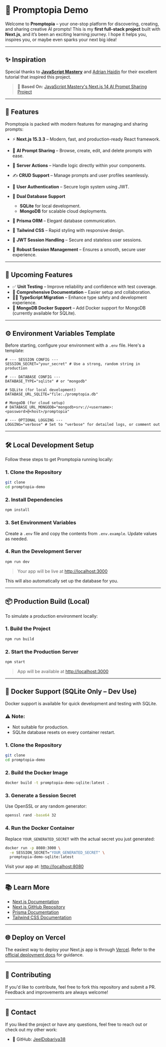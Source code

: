 # 🚀 Promptopia Demo

Welcome to **Promptopia** – your one-stop platform for discovering, creating, and sharing creative AI prompts!
This is my **first full-stack project** built with **Next.js**, and it’s been an exciting learning journey. I hope it helps you, inspires you, or maybe even sparks your next big idea!

---

## ✨ Inspiration

Special thanks to **[JavaScript Mastery](https://www.youtube.com/@JavaScriptMastery)** and [Adrian Hajdin](https://www.youtube.com/watch?v=wm5gMKuwSYk) for their excellent tutorial that inspired this project.

> 🧠 **Based On:** [JavaScript Mastery's Next.js 14 AI Prompt Sharing Project](https://github.com/adrianhajdin/project_next_14_ai_prompt_sharing)

---

## 🌟 Features

Promptopia is packed with modern features for managing and sharing prompts:

* ⚡ **Next.js 15.3.3** – Modern, fast, and production-ready React framework.
* 🧠 **AI Prompt Sharing** – Browse, create, edit, and delete prompts with ease.
* 🔧 **Server Actions** – Handle logic directly within your components.
* ✍️ **CRUD Support** – Manage prompts and user profiles seamlessly.
* 👤 **User Authentication** – Secure login system using JWT.
* 💾 **Dual Database Support**

  * **SQLite** for local development.
  * **MongoDB** for scalable cloud deployments.
* 🔗 **Prisma ORM** – Elegant database communication.
* 🎨 **Tailwind CSS** – Rapid styling with responsive design.
* 🔐 **JWT Session Handling** – Secure and stateless user sessions.
* 🔁 **Robust Session Management** – Ensures a smooth, secure user experience.

---

## 🔮 Upcoming Features

* ✅ **Unit Testing** – Improve reliability and confidence with test coverage.
* 📝 **Comprehensive Documentation** – Easier setup and collaboration.
* 🧑‍💻 **TypeScript Migration** – Enhance type safety and development experience.
* 🐳 **MongoDB Docker Support** – Add Docker support for MongoDB (currently available for SQLite).

---

## ⚙️ Environment Variables Template

Before starting, configure your environment with a `.env` file. Here's a template:

```env
# --- SESSION CONFIG ---
SESSION_SECRET="your_secret" # Use a strong, random string in production

# --- DATABASE CONFIG ---
DATABASE_TYPE="sqlite" # or "mongodb"

# SQLite (for local development)
DATABASE_URL_SQLITE="file:./promptopia.db"

# MongoDB (for cloud setup)
# DATABASE_URL_MONGODB="mongodb+srv://<username>:<password>@<host>/promptopia"

# --- OPTIONAL LOGGING ---
LOGGING="verbose" # Set to "verbose" for detailed logs, or comment out
```

---

## 🛠 Local Development Setup

Follow these steps to get Promptopia running locally:

### 1. Clone the Repository

```bash
git clone 
cd promptopia-demo
```

### 2. Install Dependencies

```bash
npm install
```

### 3. Set Environment Variables

Create a `.env` file and copy the contents from `.env.example`. Update values as needed.

### 4. Run the Development Server

```bash
npm run dev
```

> Your app will be live at [http://localhost:3000](http://localhost:3000)

This will also automatically set up the database for you.

---

## 📦 Production Build (Local)

To simulate a production environment locally:

### 1. Build the Project

```bash
npm run build
```

### 2. Start the Production Server

```bash
npm start
```

> App will be available at [http://localhost:3000](http://localhost:3000)

---

## 🐳 Docker Support (SQLite Only – Dev Use)

Docker support is available for quick development and testing with SQLite.

### ⚠️ Note:

* Not suitable for production.
* SQLite database resets on every container restart.

### 1. Clone the Repository

```bash
git clone 
cd promptopia-demo
```

### 2. Build the Docker Image

```bash
docker build -t promptopia-demo-sqlite:latest .
```

### 3. Generate a Session Secret

Use OpenSSL or any random generator:

```bash
openssl rand -base64 32
```

### 4. Run the Docker Container

Replace `YOUR_GENERATED_SECRET` with the actual secret you just generated:

```bash
docker run -p 8080:3000 \
  -e SESSION_SECRET="YOUR_GENERATED_SECRET" \
  promptopia-demo-sqlite:latest
```

Visit your app at: [http://localhost:8080](http://localhost:8080)

---

## 📚 Learn More

* [Next.js Documentation](https://nextjs.org/docs)
* [Next.js GitHub Repository](https://github.com/vercel/next.js)
* [Prisma Documentation](https://www.prisma.io/docs)
* [Tailwind CSS Documentation](https://tailwindcss.com/docs)

---

## 🌐 Deploy on Vercel

The easiest way to deploy your Next.js app is through [Vercel](https://vercel.com/new).
Refer to the [official deployment docs](https://nextjs.org/docs/app/building-your-application/deploying) for guidance.

---

## 🤝 Contributing

If you'd like to contribute, feel free to fork this repository and submit a PR. Feedback and improvements are always welcome!

---

## 📩 Contact

If you liked the project or have any questions, feel free to reach out or check out my other work:

- 🔗 GitHub: [JeelDobariya38](https://github.com/JeelDobariya38)
